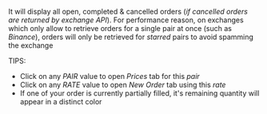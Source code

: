 It will display all open, completed & cancelled orders (_if cancelled orders are returned by exchange API_). For performance reason, on exchanges which only allow to retrieve orders for a single pair at once (such as _Binance_), orders will only be retrieved for _starred_ pairs to avoid spamming the exchange

TIPS:
* Click on any _PAIR_ value to open _Prices_ tab for this _pair_
* Click on any _RATE_ value to open _New Order_ tab using this _rate_
* If one of your order is currently partially filled, it's remaining quantity will appear in a distinct color
